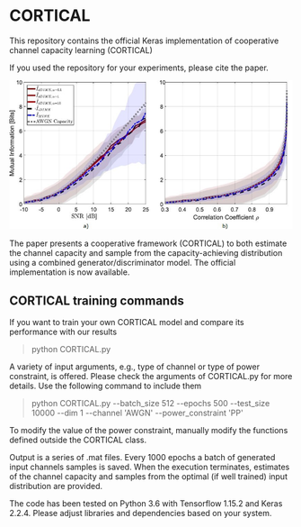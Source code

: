# CORTICAL
This repository contains the official Keras implementation of cooperative channel capacity learning (CORTICAL)

If you used the repository for your experiments, please cite the paper.

<img src="https://github.com/nuletizia/CORTICAL/blob/main/teaser.jpg" width=800>

The paper presents a cooperative framework (CORTICAL) to both estimate the channel capacity and sample from the capacity-achieving distribution using a combined generator/discriminator model. The official implementation is now available.

<h2> CORTICAL training commands</h2>

If you want to train your own CORTICAL model and compare its performance with our results

> python CORTICAL.py 

A variety of input arguments, e.g., type of channel or type of power constraint, is offered. Please check the arguments of CORTICAL.py for more details. Use the following command to include them

> python CORTICAL.py --batch_size 512 --epochs 500 --test_size 10000 --dim 1 --channel 'AWGN' --power_constraint 'PP'

To modify the value of the power constraint, manually modify the functions defined outside the CORTICAL class.

Output is a series of .mat files. Every 1000 epochs a batch of generated input channels samples is saved. When the execution terminates, estimates of the channel capacity and samples from the optimal (if well trained) input distribution are provided. 

The code has been tested on Python 3.6 with Tensorflow 1.15.2 and Keras 2.2.4. Please adjust libraries and dependencies based on your system.
